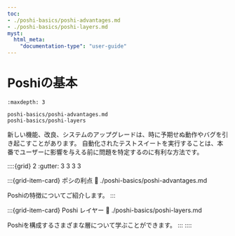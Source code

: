 ```yaml
---
toc:
- ./poshi-basics/poshi-advantages.md
- ./poshi-basics/poshi-layers.md
myst:
  html_meta:
    "documentation-type": "user-guide"
---
```


# Poshiの基本

```{toctree}
:maxdepth: 3

poshi-basics/poshi-advantages.md
poshi-basics/poshi-layers
```

新しい機能、改良、システムのアップグレードは、時に予期せぬ動作やバグを引き起こすことがあります。 自動化されたテストスイートを実行することは、本番でユーザーに影響を与える前に問題を特定するのに有利な方法です。


::::{grid} 2
:gutter: 3 3 3 3

:::{grid-item-card} ポシの利点
:link: ./poshi-basics/poshi-advantages.md

Poshiの特徴についてご紹介します。
:::

:::{grid-item-card} Poshi レイヤー
:link: ./poshi-basics/poshi-layers.md

Poshiを構成するさまざまな層について学ぶことができます。
:::
::::
